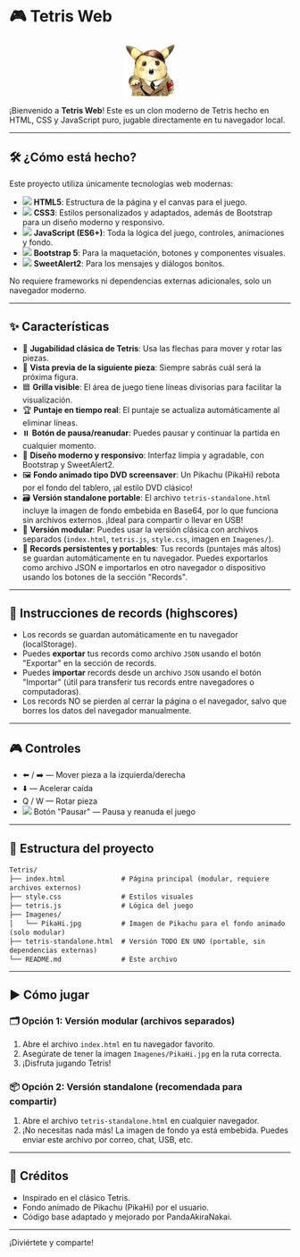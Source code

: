 

# 🎮 Tetris Web


<p align="center">
	<img src="Imagenes/PikaHi.jpg" alt="PikaHi Icon" width="96" height="96"/>
</p>

¡Bienvenido a <b>Tetris Web</b>! Este es un clon moderno de Tetris hecho en HTML, CSS y JavaScript puro, jugable directamente en tu navegador local.

---

## 🛠️ ¿Cómo está hecho?

Este proyecto utiliza únicamente tecnologías web modernas:

- <img src="https://img.icons8.com/color/24/000000/html-5--v1.png" width="20"/> **HTML5**: Estructura de la página y el canvas para el juego.
- <img src="https://img.icons8.com/color/24/000000/css3.png" width="20"/> **CSS3**: Estilos personalizados y adaptados, además de Bootstrap para un diseño moderno y responsivo.
- <img src="https://img.icons8.com/color/24/000000/javascript--v1.png" width="20"/> **JavaScript (ES6+)**: Toda la lógica del juego, controles, animaciones y fondo.
- <img src="https://img.icons8.com/color/24/000000/bootstrap.png" width="20"/> **Bootstrap 5**: Para la maquetación, botones y componentes visuales.
- <img src="https://img.icons8.com/color/24/000000/sweet.png" width="20"/> **SweetAlert2**: Para los mensajes y diálogos bonitos.

No requiere frameworks ni dependencias externas adicionales, solo un navegador moderno.



---


## ✨ Características

- 🎲 **Jugabilidad clásica de Tetris**: Usa las flechas para mover y rotar las piezas.
- 👀 **Vista previa de la siguiente pieza**: Siempre sabrás cuál será la próxima figura.
- 🟦 **Grilla visible**: El área de juego tiene líneas divisorias para facilitar la visualización.
- 🏆 **Puntaje en tiempo real**: El puntaje se actualiza automáticamente al eliminar líneas.
- ⏸️ **Botón de pausa/reanudar**: Puedes pausar y continuar la partida en cualquier momento.
- 💎 **Diseño moderno y responsivo**: Interfaz limpia y agradable, con Bootstrap y SweetAlert2.
- 🖼️ **Fondo animado tipo DVD screensaver**: Un Pikachu (PikaHi) rebota por el fondo del tablero, ¡al estilo DVD clásico!
- 🗃️ **Versión standalone portable**: El archivo `tetris-standalone.html` incluye la imagen de fondo embebida en Base64, por lo que funciona sin archivos externos. ¡Ideal para compartir o llevar en USB!
- 📁 **Versión modular**: Puedes usar la versión clásica con archivos separados (`index.html`, `tetris.js`, `style.css`, imagen en `Imagenes/`).
- 🏅 **Records persistentes y portables**: Tus records (puntajes más altos) se guardan automáticamente en tu navegador. Puedes exportarlos como archivo JSON e importarlos en otro navegador o dispositivo usando los botones de la sección "Records".

---

## 🏅 Instrucciones de records (highscores)

- Los records se guardan automáticamente en tu navegador (localStorage).
- Puedes <b>exportar</b> tus records como archivo <code>JSON</code> usando el botón "Exportar" en la sección de records.
- Puedes <b>importar</b> records desde un archivo <code>JSON</code> usando el botón "Importar" (útil para transferir tus records entre navegadores o computadoras).
- Los records NO se pierden al cerrar la página o el navegador, salvo que borres los datos del navegador manualmente.



---

## 🎮 Controles

- ⬅️ / ➡️ — Mover pieza a la izquierda/derecha
- ⬇️ — Acelerar caída
- Q / W — Rotar pieza
- <img src="https://img.icons8.com/fluency/24/pause--v1.png" width="20"/> Botón "Pausar" — Pausa y reanuda el juego



---

## 📁 Estructura del proyecto

```
Tetris/
├── index.html              # Página principal (modular, requiere archivos externos)
├── style.css               # Estilos visuales
├── tetris.js               # Lógica del juego
├── Imagenes/
│   └── PikaHi.jpg          # Imagen de Pikachu para el fondo animado (solo modular)
├── tetris-standalone.html  # Versión TODO EN UNO (portable, sin dependencias externas)
└── README.md               # Este archivo
```


---

## ▶️ Cómo jugar

### 🗂️ Opción 1: Versión modular (archivos separados)
1. Abre el archivo `index.html` en tu navegador favorito.
2. Asegúrate de tener la imagen `Imagenes/PikaHi.jpg` en la ruta correcta.
3. ¡Disfruta jugando Tetris!

### 📦 Opción 2: Versión standalone (recomendada para compartir)
1. Abre el archivo `tetris-standalone.html` en cualquier navegador.
2. ¡No necesitas nada más! La imagen de fondo ya está embebida. Puedes enviar este archivo por correo, chat, USB, etc.


---

## 👾 Créditos

- Inspirado en el clásico Tetris.
- Fondo animado de Pikachu (PikaHi) por el usuario.
- Código base adaptado y mejorado por PandaAkiraNakai.

---
¡Diviértete y comparte!